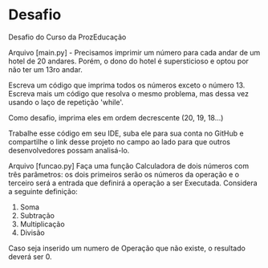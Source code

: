 # Desafio
Desafio do Curso da ProzEducação

Arquivo [main.py] - Precisamos imprimir um número para cada andar de um hotel de 20 andares. Porém, o dono do hotel é supersticioso e optou por não ter um 13ro andar.

Escreva um código que imprima todos os números exceto o número 13.
Escreva mais um código que resolva o mesmo problema, mas dessa vez usando o laço de repetição 'while'.

Como desafio, imprima eles em ordem decrescente (20, 19, 18...)

Trabalhe esse código em seu IDE, suba ele para sua conta no GitHub e compartilhe o link desse projeto no campo ao lado para que outros desenvolvedores possam analisá-lo.

Arquivo [funcao.py] Faça uma função Calculadora de dois números com três parâmetros: os dois primeiros serão os números da operação e o terceiro será a entrada que definirá a operação a ser Executada. Considera a seguinte definição:
1. Soma
2. Subtração
3. Multiplicação
4. Divisão

Caso seja inserido um numero de Operação que não existe, o resultado deverá ser 0.